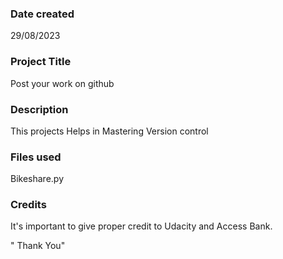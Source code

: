 ### Date created
29/08/2023

### Project Title
Post your work on github

### Description
This projects Helps in Mastering Version control

### Files used
Bikeshare.py

### Credits
It's important to give proper credit to Udacity and Access Bank.

" Thank You" 
